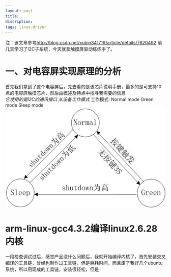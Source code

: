 ```yaml
---
layout: post
title: 
discription: 
tags: linux-driver
---
```

  注：该文章参考<http://blog.csdn.net/xubin341719/article/details/7820492>
  前几天学习了I2C子系统，今天就拿触摸屏驱动练练手了。

 一、对电容屏实现原理的分析
======

  首先我们拿到了这个电容屏后，先去看的是该芯片说明手册，最多的是可支持10点的电容屏触摸芯片，然后由概述及特点中找寻我需要的信息     
   *它使用的是I2C的通讯接口*
   *从设备工作模式*
  工作模式:
    Normal mode 
    Green mode
    Sleep mode
    <img src = "./work_mode.png">

 arm-linux-gcc4.3.2编译linux2.6.28内核
======

  一段检查调试过后，感觉产品没什么问题后，我就开始编译内核了，首先安装交叉编译的工具链，曾经也制作过工具链，但是巨耗时间，而且废了我好几个ubuntu系统，所以用现成的工具链，安装很轻松，但是


